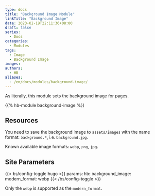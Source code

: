 ```yaml
---
type: docs
title: "Background Image Module"
linkTitle: "Background Image"
date: 2023-02-19T22:11:36+08:00
draft: false
series:
  - Docs
categories:
  - Modules
tags:
  - Image
  - Background Image
images:
authors:
  - HB
aliases:
  - /en/docs/modules/background-image/
---
```


As literally, this module sets the background image for pages.

<!--more-->

{{% hb-module background-image %}}

## Resources

You need to save the background image to `assets/images` with the name format: `background.*`, i.e. `background.jpg`.

Known available image formats: `webp`, `png`, `jpg`.

## Site Parameters

{{< bs/config-toggle hugo >}}
params:
  hb:
    background_image:
      modern_format: webp
{{< /bs/config-toggle >}}

Only the `webp` is supported as the `modern_format`.
